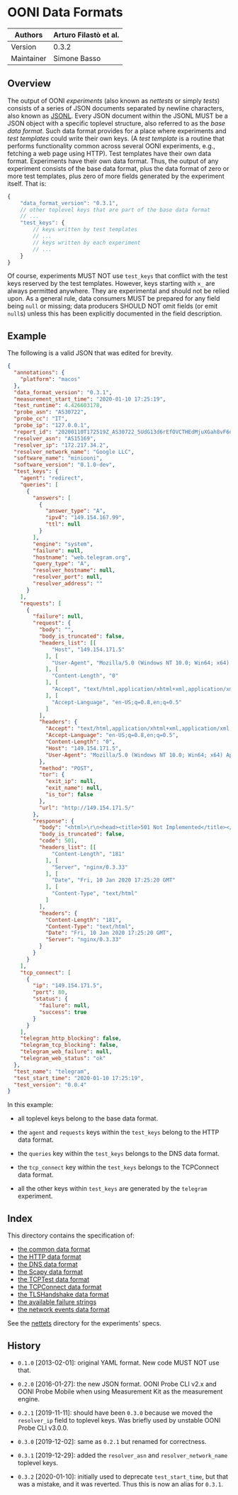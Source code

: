 # OONI Data Formats

| Authors    | Arturo Filastò et al. |
|------------|-----------------------|
| Version    | 0.3.2                 |
| Maintainer | Simone Basso          |

## Overview

The output of OONI _experiments_ (also known as _nettests_ or simply _tests_)
consists of a series of JSON documents separated by newline characters, also known
as [JSONL](http://jsonlines.org/). Every JSON document within the JSONL MUST be
a JSON object with a specific toplevel structure, also referred to as the _base data
format_. Such data format provides for a place where experiments and _test
templates_ could write their own keys. (A _test template_ is a routine that performs
functionality common across several OONI experiments, e.g., fetching a web page
using HTTP). Test templates have their own data format. Experiments have their
own data format. Thus, the output of any experiment consists of the base data
format, plus the data format of zero or more test templates, plus zero
of more fields generated by the experiment itself. That is:

```JavaScript
{
    "data_format_version": "0.3.1",
    // other toplevel keys that are part of the base data format
    // ...
    "test_keys": {
        // keys written by test templates
        // ...
        // keys written by each experiment
        // ...
    }
}
```

Of course, experiments MUST NOT use `test_keys` that conflict with the test
keys reserved by the test templates. However, keys starting with `x_` are
always permitted anywhere. They are experimental and should not be
relied upon. As a general rule, data consumers MUST be prepared for any
field being `null` or missing; data producers SHOULD NOT omit fields (or
emit `null`s) unless this has been explicitly documented in the field description.

## Example

The following is a valid JSON that was edited for brevity.

```JSON
{
  "annotations": {
    "platform": "macos"
  },
  "data_format_version": "0.3.1",
  "measurement_start_time": "2020-01-10 17:25:19",
  "test_runtime": 4.426603178,
  "probe_asn": "AS30722",
  "probe_cc": "IT",
  "probe_ip": "127.0.0.1",
  "report_id": "20200110T172519Z_AS30722_5UdG13d6rEfOVCTHEdMjuXGah8vF6dpShA0jditnrHCmH10o1K",
  "resolver_asn": "AS15169",
  "resolver_ip": "172.217.34.2",
  "resolver_network_name": "Google LLC",
  "software_name": "miniooni",
  "software_version": "0.1.0-dev",
  "test_keys": {
    "agent": "redirect",
    "queries": [
      {
        "answers": [
          {
            "answer_type": "A",
            "ipv4": "149.154.167.99",
            "ttl": null
          }
        ],
        "engine": "system",
        "failure": null,
        "hostname": "web.telegram.org",
        "query_type": "A",
        "resolver_hostname": null,
        "resolver_port": null,
        "resolver_address": ""
      }
    ],
    "requests": [
      {
        "failure": null,
        "request": {
          "body": "",
          "body_is_truncated": false,
          "headers_list": [[
              "Host", "149.154.171.5"
            ], [
              "User-Agent", "Mozilla/5.0 (Windows NT 10.0; Win64; x64) AppleWebKit/537.36 (KHTML, like Gecko) Chrome/74.0.3729.169 Safari/537.36"
            ], [
              "Content-Length", "0"
            ], [
              "Accept", "text/html,application/xhtml+xml,application/xml;q=0.9,*/*;q=0.8"
            ], [
              "Accept-Language", "en-US;q=0.8,en;q=0.5"
            ]
          ],
          "headers": {
            "Accept": "text/html,application/xhtml+xml,application/xml;q=0.9,*/*;q=0.8",
            "Accept-Language": "en-US;q=0.8,en;q=0.5",
            "Content-Length": "0",
            "Host": "149.154.171.5",
            "User-Agent": "Mozilla/5.0 (Windows NT 10.0; Win64; x64) AppleWebKit/537.36 (KHTML, like Gecko) Chrome/74.0.3729.169 Safari/537.36"
          },
          "method": "POST",
          "tor": {
            "exit_ip": null,
            "exit_name": null,
            "is_tor": false
          },
          "url": "http://149.154.171.5/"
        },
        "response": {
          "body": "<html>\r\n<head><title>501 Not Implemented</title></head>\r\n<body bgcolor=\"white\">\r\n<center><h1>501 Not Implemented</h1></center>\r\n<hr><center>nginx/0.3.33</center>\r\n</body>\r\n</html>\r\n",
          "body_is_truncated": false,
          "code": 501,
          "headers_list": [[
              "Content-Length", "181"
            ], [
              "Server", "nginx/0.3.33"
            ], [
              "Date", "Fri, 10 Jan 2020 17:25:20 GMT"
            ], [
              "Content-Type", "text/html"
            ]
          ],
          "headers": {
            "Content-Length": "181",
            "Content-Type": "text/html",
            "Date": "Fri, 10 Jan 2020 17:25:20 GMT",
            "Server": "nginx/0.3.33"
          }
        }
      }
    ],
    "tcp_connect": [
      {
        "ip": "149.154.171.5",
        "port": 80,
        "status": {
          "failure": null,
          "success": true
        }
      }
    ],
    "telegram_http_blocking": false,
    "telegram_tcp_blocking": false,
    "telegram_web_failure": null,
    "telegram_web_status": "ok"
  },
  "test_name": "telegram",
  "test_start_time": "2020-01-10 17:25:19",
  "test_version": "0.0.4"
}
```

In this example:

- all toplevel keys belong to the base data format.

- the `agent` and `requests` keys within the `test_keys`
belong to the HTTP data format.

- the `queries` key within the `test_keys` belongs to
the DNS data format.

- the `tcp_connect` key within the `test_keys` belongs
to the TCPConnect data format.

- all the other keys within `test_keys` are generated
by the `telegram` experiment.

## Index

This directory contains the specification of:

- [the common data format](df-000-base.md)
- [the HTTP data format](df-001-httpt.md)
- [the DNS data format](df-002-dnst.md)
- [the Scapy data format](df-003-scapy.md)
- [the TCPTest data format](df-004-tcpt.md)
- [the TCPConnect data format](df-005-tcpconnect.md)
- [the TLSHandshake data format](df-006-tlshandshake.md)
- [the available failure strings](df-007-errors.md)
- [the network events data format](df-008-netevents.md)

See the [nettets](../nettests) directory for the experiments' specs.

## History

- `0.1.0` [2013-02-01]: original YAML format. New code MUST NOT use that.

- `0.2.0` [2016-01-27]: the new JSON format. OONI Probe CLI v2.x and OONI
Probe Mobile when using Measurement Kit as the measurement engine.

- `0.2.1` [2019-11-11]: should have been `0.3.0` because we moved the
`resolver_ip` field to toplevel keys. Was briefly used by unstable OONI
Probe CLI v3.0.0.

- `0.3.0` [2019-12-02]: same as `0.2.1` but renamed for correctness.

- `0.3.1` [2019-12-29]: added the `resolver_asn` and
`resolver_network_name` toplevel keys.

- `0.3.2` [2020-01-10]: initially used to deprecate `test_start_time`, but
that was a mistake, and it was reverted. Thus this is now an alias for `0.3.1`.

